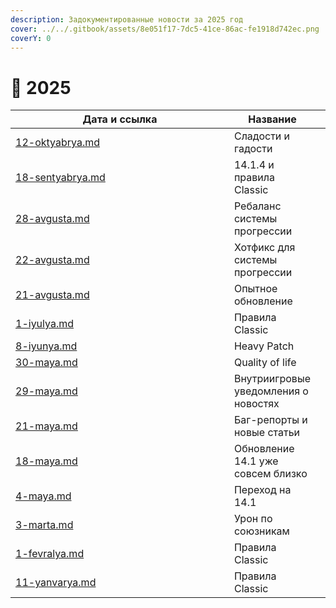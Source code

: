 ```yaml
---
description: Задокументированные новости за 2025 год
cover: ../../.gitbook/assets/8e051f17-7dc5-41ce-86ac-fe1918d742ec.png
coverY: 0
---
```


# 🐍 2025

<table><thead><tr><th width="379">Дата и ссылка</th><th>Название</th><th></th></tr></thead><tbody><tr><td><a data-mention href="12-oktyabrya.md">12-oktyabrya.md</a></td><td>Сладости и гадости</td><td></td></tr><tr><td><a data-mention href="18-sentyabrya.md">18-sentyabrya.md</a></td><td>14.1.4 и правила Classic</td><td></td></tr><tr><td><a data-mention href="28-avgusta.md">28-avgusta.md</a></td><td>Ребаланс системы прогрессии</td><td></td></tr><tr><td><a data-mention href="22-avgusta.md">22-avgusta.md</a></td><td>Хотфикс для системы прогрессии</td><td></td></tr><tr><td><a data-mention href="21-avgusta.md">21-avgusta.md</a></td><td>Опытное обновление</td><td></td></tr><tr><td><a data-mention href="1-iyulya.md">1-iyulya.md</a></td><td>Правила Classic</td><td></td></tr><tr><td><a data-mention href="8-iyunya.md">8-iyunya.md</a></td><td>Heavy Patch</td><td></td></tr><tr><td><a data-mention href="30-maya.md">30-maya.md</a></td><td>Quality of life</td><td></td></tr><tr><td><a data-mention href="29-maya.md">29-maya.md</a></td><td>Внутриигровые уведомления о новостях</td><td></td></tr><tr><td><a data-mention href="21-maya.md">21-maya.md</a></td><td>Баг-репорты и новые статьи</td><td></td></tr><tr><td><a data-mention href="18-maya.md">18-maya.md</a></td><td>Обновление 14.1 уже совсем близко</td><td></td></tr><tr><td><a data-mention href="4-maya.md">4-maya.md</a></td><td>Переход на 14.1</td><td></td></tr><tr><td><a data-mention href="3-marta.md">3-marta.md</a></td><td>Урон по союзникам</td><td></td></tr><tr><td><a data-mention href="1-fevralya.md">1-fevralya.md</a></td><td>Правила Classic</td><td></td></tr><tr><td><a data-mention href="11-yanvarya.md">11-yanvarya.md</a></td><td>Правила Classic</td><td></td></tr></tbody></table>

